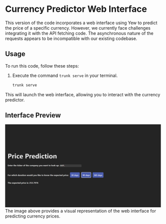 # Currency Predictor Web Interface

This version of the code incorporates a web interface using Yew to predict the price of a specific currency. However, we currently face challenges integrating it with the API fetching code. The asynchronous nature of the requests appears to be incompatible with our existing codebase.

## Usage

To run this code, follow these steps:

1. Execute the command `trunk serve` in your terminal.

   ```bash
   trunk serve
   ```

This will launch the web interface, allowing you to interact with the currency predictor.

## Interface Preview

![Currency Predictor Interface](images\RustInterface.png)
The image above provides a visual representation of the web interface for predicting currency prices.
